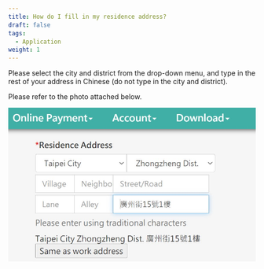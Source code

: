 ```yaml
---
title: How do I fill in my residence address?
draft: false
tags:
  - Application
weight: 1
---
```

Please select the city and district from the drop-down menu, and type in the rest of your address in Chinese (do not type in the city and district).

Please refer to the photo attached below.

![Address DEMO](/cms-uploads/address-demo.jpg)